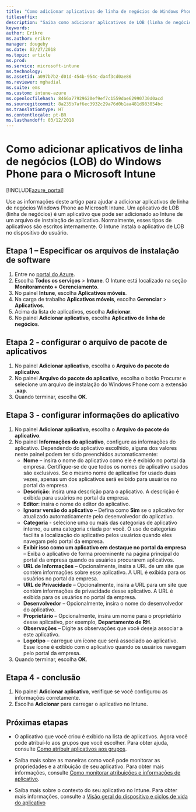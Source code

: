 ```yaml
---
title: "Como adicionar aplicativos de linha de negócios do Windows Phone ao Microsoft Intune"
titlesuffix: 
description: "Saiba como adicionar aplicativos de LOB (linha de negócios) do Windows Phone ao Intune."
keywords: 
author: Erikre
ms.author: erikre
manager: dougeby
ms.date: 02/27/2018
ms.topic: article
ms.prod: 
ms.service: microsoft-intune
ms.technology: 
ms.assetid: a097b7b2-d01d-454b-954c-da4f3cd0ae86
ms.reviewer: mghadial
ms.suite: ems
ms.custom: intune-azure
ms.openlocfilehash: 8466a77929620ef9ef7c1559dae62990730d0acd
ms.sourcegitcommit: 8a235b7af6ec3932c29a76d0b1aa481d983054bc
ms.translationtype: HT
ms.contentlocale: pt-BR
ms.lasthandoff: 03/12/2018
---
```

# <a name="how-to-add-windows-phone-line-of-business-lob-apps-to-microsoft-intune"></a>Como adicionar aplicativos de linha de negócios (LOB) do Windows Phone para o Microsoft Intune

[!INCLUDE[azure_portal](./includes/azure_portal.md)]

Use as informações deste artigo para ajudar a adicionar aplicativos de linha de negócios Windows Phone ao Microsoft Intune. Um aplicativo de LOB (linha de negócios) é um aplicativo que pode ser adicionado ao Intune de um arquivo de instalação de aplicativo. Normalmente, esses tipos de aplicativos são escritos internamente. O Intune instala o aplicativo de LOB no dispositivo do usuário. 

## <a name="step-1---specify-the-software-setup-file"></a>Etapa 1 – Especificar os arquivos de instalação de software

1. Entre no [portal do Azure](https://portal.azure.com).
2. Escolha **Todos os serviços** > **Intune**. O Intune está localizado na seção **Monitoramento + Gerenciamento**.
3. No painel **Intune**, escolha **Aplicativos móveis**.
4. Na carga de trabalho **Aplicativos móveis**, escolha **Gerenciar** > **Aplicativos**.
5. Acima da lista de aplicativos, escolha **Adicionar**.
6. No painel **Adicionar aplicativo**, escolha **Aplicativo de linha de negócios**.

## <a name="step-2---configure-the-app-package-file"></a>Etapa 2 - configurar o arquivo de pacote de aplicativos

1. No painel **Adicionar aplicativo**, escolha o **Arquivo do pacote do aplicativo**.
2. No painel **Arquivo do pacote do aplicativo**, escolha o botão Procurar e selecione um arquivo de instalação do Windows Phone com a extensão **.xap**.
3. Quando terminar, escolha **OK**.


## <a name="step-3---configure-app-information"></a>Etapa 3 - configurar informações do aplicativo

1. No painel **Adicionar aplicativo**, escolha o **Arquivo do pacote do aplicativo**.
2. No painel **Informações do aplicativo**, configure as informações do aplicativo. Dependendo do aplicativo escolhido, alguns dos valores neste painel podem ter sido preenchidos automaticamente:
    - **Nome** – insira o nome do aplicativo como ele é exibido no portal da empresa. Certifique-se de que todos os nomes de aplicativo usados são exclusivos. Se o mesmo nome de aplicativo for usado duas vezes, apenas um dos aplicativos será exibido para usuários no portal da empresa.
    - **Descrição**: insira uma descrição para o aplicativo. A descrição é exibida para usuários no portal da empresa.
    - **Editor**: insira o nome do editor do aplicativo.
    - **Ignorar versão do aplicativo** – Defina como **Sim** se o aplicativo for atualizado automaticamente pelo desenvolvedor do aplicativo.
    - **Categoria** - selecione uma ou mais das categorias de aplicativo interno, ou uma categoria criada por você. O uso de categorias facilita a localização do aplicativo pelos usuários quando eles navegam pelo portal da empresa.
    - **Exibir isso como um aplicativo em destaque no portal da empresa** – Exiba o aplicativo de forma proeminente na página principal do portal da empresa quando os usuários procurarem aplicativos.
    - **URL de Informações** – Opcionalmente, insira a URL de um site que contém informações sobre esse aplicativo. A URL é exibida para os usuários no portal da empresa.
    - **URL de Privacidade** – Opcionalmente, insira a URL para um site que contém informações de privacidade desse aplicativo. A URL é exibida para os usuários no portal da empresa.
    - **Desenvolvedor** – Opcionalmente, insira o nome do desenvolvedor do aplicativo.
    - **Proprietário** – Opcionalmente, insira um nome para o proprietário desse aplicativo, por exemplo, **Departamento de RH**.
    - **Observações** – Digite as observações que você deseja associar a este aplicativo.
    - **Logotipo** – carregue um ícone que será associado ao aplicativo. Esse ícone é exibido com o aplicativo quando os usuários navegam pelo portal da empresa.
3. Quando terminar, escolha **OK**.

## <a name="step-4---finish-up"></a>Etapa 4 - conclusão

1. No painel **Adicionar aplicativo**, verifique se você configurou as informações corretamente.
2. Escolha **Adicionar** para carregar o aplicativo no Intune.

## <a name="next-steps"></a>Próximas etapas

- O aplicativo que você criou é exibido na lista de aplicativos. Agora você pode atribuí-lo aos grupos que você escolher. Para obter ajuda, consulte [Como atribuir aplicativos aos grupos](apps-deploy.md).

- Saiba mais sobre as maneiras como você pode monitorar as propriedades e a atribuição de seu aplicativo. Para obter mais informações, consulte [Como monitorar atribuições e informações de aplicativo](apps-monitor.md).

- Saiba mais sobre o contexto do seu aplicativo no Intune. Para obter mais informações, consulte a [Visão geral do dispositivo e ciclos de vida do aplicativo](introduction-device-app-lifecycles.md)
